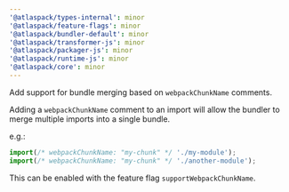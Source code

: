 ```yaml
---
'@atlaspack/types-internal': minor
'@atlaspack/feature-flags': minor
'@atlaspack/bundler-default': minor
'@atlaspack/transformer-js': minor
'@atlaspack/packager-js': minor
'@atlaspack/runtime-js': minor
'@atlaspack/core': minor
---
```


Add support for bundle merging based on `webpackChunkName` comments.

Adding a `webpackChunkName` comment to an import will allow the bundler to merge multiple imports into a single bundle.

e.g.:

```ts
import(/* webpackChunkName: "my-chunk" */ './my-module');
import(/* webpackChunkName: "my-chunk" */ './another-module');
```

This can be enabled with the feature flag `supportWebpackChunkName`.
